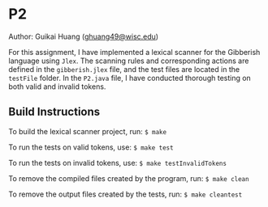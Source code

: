 # P2

Author: Guikai Huang (ghuang49@wisc.edu)

For this assignment, I have implemented a lexical scanner for the Gibberish language using `Jlex`. The scanning rules and corresponding actions are defined in the `gibberish.jlex` file, and the test files are located in the `testFile` folder. In the `P2.java` file, I have conducted thorough testing on both valid and invalid tokens.

## Build Instructions

To build the lexical scanner project, run:
`$ make`

To run the tests on valid tokens, use:
`$ make test`

To run the tests on invalid tokens, use:
`$ make testInvalidTokens`

To remove the compiled files created by the program, run:
`$ make clean`

To remove the output files created by the tests, run:
`$ make cleantest`
